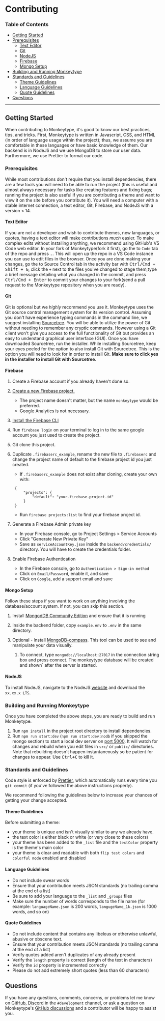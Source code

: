 # Contributing

### **Table of Contents**

- [Getting Started](#getting-started)
- [Prerequisites](#prerequisites)
  - [Text Editor](#text-editor)
  - [Git ](#git)
  - [NodeJS](#nodejs)
  - [Firebase](#firebase)
  - [Mongo Setup](#mongo-setup)
- [Building and Running Monkeytype](#building-and-running-monkeytype)
- [Standards and Guidelines](#standards-and-guidelines)
  - [Theme Guidelines](#theme-guidelines)
  - [Language Guidelines](#language-guidelines)
  - [Quote Guidelines](#quote-guidelines)
- [Questions](#questions)

---

## Getting Started

When contributing to Monkeytype, it's good to know our best practices, tips, and tricks. First, Monkeytype is written in Javascript, CSS, and HTML (in order of language usage within the project); thus, we assume you are comfortable in these languages or have basic knowledge of them. Our backend is in NodeJS and we use MongoDB to store our user data. Furthermore, we use Prettier to format our code.

### Prerequisites

While most contributions don't require that you install dependencies, there are a few tools you will need to be able to run the project (this is useful and almost always necessary for tasks like creating features and fixing bugs; running the project is also useful if you are contributing a theme and want to view it on the site before you contribute it). You will need a computer with a stable internet connection, a text editor, Git, Firebase, and NodeJS with a version < 14.

#### Text Editor

If you are not a developer and wish to contribute themes, new languages, or quotes, having a text editor will make contributions _much_ easier. To make complex edits without installing anything, we recommend using GitHub's VS Code web editor. In your fork of Monkeytype(fork it first), go the to `Code` tab of the repo and press <kbd>.</kbd>. This will open up the repo in a VS Code instance you can use to edit files in the browser. Once you are done making your changes, go the to Source Control tab in the activity bar with <kbd>Ctrl/Cmd + Shift + G</kbd>, click the `+` next to the files you've changed to stage them,type a brief message detailing what you changed in the commit, and press <kbd>Ctrl/Cmd + Enter</kbd> to commit your changes to your fork(send a pull request to the Monkeytype repository when you are ready).

#### Git

Git is optional but we _highly_ recommend you use it. Monkeytype uses the Git source control management system for its version control. Assuming you don't have experience typing commands in the command line, we suggest installing [Sourcetree](https://www.sourcetreeapp.com/). You will be able to utilize the power of Git without needing to remember any cryptic commands. However using a Git client won't give you access to the full functionality of Git but provides an easy to understand graphical user interface (GUI). Once you have downloaded Sourcetree, run the installer. While installing Sourcetree, keep your eyes peeled for the option to also install Git with Sourcetree. This is the option you will need to look for in order to install Git. **Make sure to click yes in the installer to install Git with Sourcetree.**

#### Firebase

1. Create a Firebase account if you already haven't done so.
1. [Create a new Firebase project.](https://console.firebase.google.com/u/0/)

   - The project name doesn't matter, but the name `monkeytype` would be preferred.
   - Google Analytics is not necessary.

1. [Install the Firebase CLI](https://firebase.google.com/docs/cli)
1. Run `firebase login` on your terminal to log in to the same google account you just used to create the project.
1. Git clone this project.
1. Duplicate `.firebaserc_example`, rename the new file to `.firebaserc` and change the project name of default to the firebase project id you just created.

   - If `.firebaserc_example` does not exist after cloning, create your own with:

   ```.firebaserc
    {
        "projects": {
            "default": "your-firebase-project-id"
        }
    }
   ```

   - Run `firebase projects:list` to find your firebase project id.

1. Generate a Firebase Admin private key

   - In your Firebase console, go to Project Settings > Service Accounts
   - Click "Generate New Private Key"
   - Save as `serviceAccountKey.json` inside the `backend/credentials/` directory. You will have to create the credentials folder.

1. Enable Firebase Authentication

   - In the Firebase console, go to `Authentication > Sign-in method`
   - Click on `Email/Password`, enable it, and save
   - Click on `Google`, add a support email and save

#### Mongo Setup

Follow these steps if you want to work on anything involving the database/account system. If not, you can skip this section.

1. Install [MongodDB Community Edition](https://docs.mongodb.com/manual/administration/install-community/) and ensure that it is running

1. Inside the backend folder, copy `example.env` to `.env` in the same directory.

1. Optional - Install [MongoDB-compass](https://www.mongodb.com/try/download/compass?tck=docs_compass). This tool can be used to see and manipulate your data visually.
   1. To connect, type `mongodb://localhost:27017` in the connection string box and press connect. The monkeytype database will be created and shown` after the server is started.

#### NodeJS

To install NodeJS, navigate to the NodeJS [website](https://nodejs.org/en/) and download the `xx.xx.x LTS`.

### Building and Running Monkeytype

Once you have completed the above steps, you are ready to build and run Monkeytype.

1. Run `npm install` in the project root directory to install dependencies.
1. Run `npm run start:dev` (`npm run start:dev:nodb` if you skipped the mongo section) to start a local dev server on [port 5000](http://localhost:5000). It will watch for changes and rebuild when you edit files in `src/` or `public/` directories. Note that rebuilding doesn't happen instantaneously so be patient for changes to appear. Use <kbd>Ctrl+C</kbd> to kill it.

### Standards and Guidelines

Code style is enforced by [Prettier](https://prettier.io/docs/en/install.html), which automatically runs every time you `git commit` (if you've followed the above instructions properly).

We recommend following the guidelines below to increase your chances of getting your change accepted.

#### Theme Guidelines

<!-- TODO: add screenshots to provide examples for dos and don'ts -->

Before submitting a theme:

- your theme is unique and isn't visually similar to any we already have.
- the text color is either black or white (or very close to these colors)
- your theme has been added to the `_list` file and the `textColor` property is the theme's main color
- your theme is clear and readable with both `flip test colors` and `colorful mode` enabled and disabled

#### Language Guidelines

- Do not include swear words
- Ensure that your contribution meets JSON standards (no trailing comma at the end of a list)
- Be sure to add your language to the `_list` and `_groups` files
- Make sure the number of words corresponds to the file name (for example: `languageName.json` is 200 words, `langugeName_1k.json` is 1000 words, and so on)

#### Quote Guidelines

- Do not include content that contains any libelous or otherwise unlawful, abusive or obscene text.
- Ensure that your contribution meets JSON standards (no trailing comma at the end of a list)
- Verify quotes added aren't duplicates of any already present
- Verify the `length` property is correct (length of the text in characters)
- Verify the `id` property is incremented correctly
- Please do not add extremely short quotes (less than 60 characters)

## Questions

If you have any questions, comments, concerns, or problems let me know on [GitHub](https://github.com/Miodec), [Discord](https://discord.gg/monkeytype) in the `#development` channel, or ask a question on Monkeytype's [GitHub discussions](https://github.com/Miodec/monkeytype/discussions) and a contributor will be happy to assist you.
